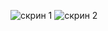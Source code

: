 
![скрин 1](https://github.com/VladislavOren/data-analytics-5month/assets/133780146/598b77a2-97e9-4060-b832-680e775b0564)
![скрин 2](https://github.com/VladislavOren/data-analytics-5month/assets/133780146/7616cff2-a0be-4f80-9dbc-dd333bf6257d)
